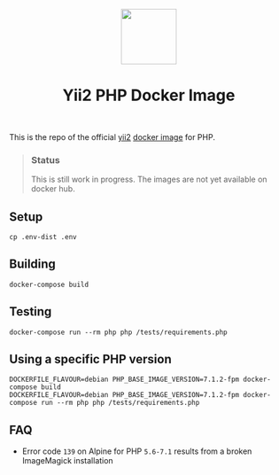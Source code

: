 <p align="center">
    <a href="https://www.docker.com/" target="_blank">
        <img src="https://www.docker.com/sites/default/files/mono_vertical_large.png" height="100px">
    </a>
    <h1 align="center">Yii2 PHP Docker Image</h1>
    <br>
</p>

This is the repo of the official [yii2](http://www.yiiframework.com/)
[docker image](https://hub.docker.com/r/yiisoft/yii2-php/) for PHP.

> ### Status
> This is still work in progress. The images are not yet available on docker hub.


## Setup

    cp .env-dist .env

## Building

    docker-compose build

## Testing

    docker-compose run --rm php php /tests/requirements.php
        
## Using a specific PHP version

    DOCKERFILE_FLAVOUR=debian PHP_BASE_IMAGE_VERSION=7.1.2-fpm docker-compose build
    DOCKERFILE_FLAVOUR=debian PHP_BASE_IMAGE_VERSION=7.1.2-fpm docker-compose run --rm php php /tests/requirements.php
            
## FAQ

- Error code `139` on Alpine for PHP `5.6-7.1` results from a broken ImageMagick installation         